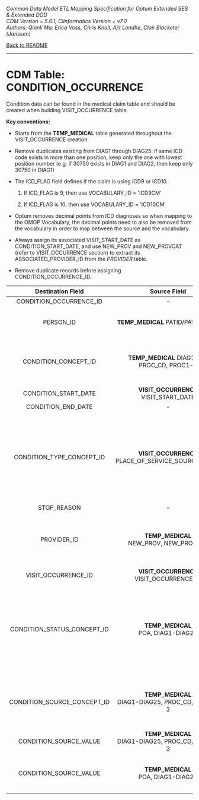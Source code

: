 *Common Data Model ETL Mapping Specification for Optum Extended SES & Extended DOD* 
<br>*CDM Version = 5.0.1, Clinformatics Version = v7.0*
<br>*Authors: Qianli Ma; Erica Voss, Chris Knoll, Ajit Londhe, Clair Blacketer (Janssen)*

[Back to README](README.md)

---

# CDM Table: CONDITION_OCCURRENCE

Condition data can be found in the medical claim table and should be
created when building VISIT_OCCURRENCE table.

**Key conventions:**

-   Starts from the **TEMP_MEDICAL** table generated throughout the
    VISIT_OCCURRENCE creation.

-   Remove duplicates existing from DIAG1 through DIAG25: if same ICD
    code exists in more than one position, keep only the one with lowest
    position number (e.g. if 30750 exists in DIAG1 and DIAG2, then keep
    only 30750 in DIAG1)

-   The ICD_FLAG field defines if the claim is using ICD9 or ICD10.

    1.  If ICD_FLAG is 9, then use VOCABULARY_ID = 'ICD9CM'

    2.  If ICD_FLAG is 10, then use VOCABULARY_ID = 'ICD10CM'

-   Optum removes decimal points from ICD diagnoses so when mapping to
    the OMOP Vocabulary, the decimal points need to also be removed from
    the vocabulary in order to map between the source and
    the vocabulary.

-   Always assign its associated VISIT_START_DATE as
    CONDITION_START_DATE, and use NEW_PROV and NEW_PROVCAT (refer to
    VISIT_OCCURRENCE section) to extract its ASSOCIATED_PROVIDER_ID
    from the *PROVIDER* table.

-   Remove duplicate records before assigning CONDITION_OCCURRENCE_ID.

<a name="table-mappings-condition-occurrence"></a>

**Destination Field**|**Source Field**|**Applied Rule**|**Comment**
:-----:|:-----:|:-----:|:-----:
CONDITION_OCCURRENCE_ID|-|System generated.| 
PERSON_ID|**TEMP_MEDICAL** PATID/PAT_PLANID|At the row level we work with PAT_PLANID, but PATID is what is written to the CDM.| 
CONDITION_CONCEPT_ID|**TEMP_MEDICAL** DIAG1-25, PROC_CD, PROC1-3|DIAG1-DIAG25: Use Section 3.1.2 and filter with Section 4.1 PROC1-PROC3, PROC_CD:<br>Use Section 3.1.2 and filter with Section 4.2| 
CONDITION_START_DATE|**VISIT_OCCURRENCE** VISIT_START_DATE| | 
CONDITION_END_DATE|-|NULL| 
CONDITION_TYPE_CONCEPT_ID|**VISIT_OCCURRENCE** PLACE_OF_SERVICE_SOURCE_VALUE|**DIAG1-DIAG25**: Use Section 5.1 <br> PROC1-3, PROC_CD Use Section 5.2|If same ICD code exists in more than one position, keep only the one with lowest position number. <br> Map to inpatient/outpatient header to be consistent with PROCEDURE_OCCURRENCE table. <br> These CONCEPT_IDs fall under VOCABULARY_ID = 'Condition Type' in CONCEPT table.
STOP_REASON|-|NULL| 
PROVIDER_ID|**TEMP_MEDICAL**<br>NEW_PROV, NEW_PROVCAT|Map NEW_PROV and NEW_PROVCAT to PROVIDER_SOURCE_VALUE and SPECIALTY_SOURCE_VALUE in Provider table to extract its associated Provider ID. | 
VISIT_OCCURRENCE_ID|**VISIT_OCCURRENCE** VISIT_OCCURRENCE_ID| | 
CONDITION_STATUS_CONCEPT_ID|**TEMP_MEDICAL**<br>POA, DIAG1-DIAG25 | Split POA, a period-delimited string, to obtain single character value corresponding to DIAG code by ordinal value. Map character using the following:<br><br>N = 0<br>U = 0<br>W = 46236988<br>Y = 46236988<br>|
CONDITION_SOURCE_CONCEPT_ID|**TEMP_MEDICAL**<br>DIAG1-DIAG25, PROC_CD, PROC1-3|**DIAG1-DIAG25**: Use Section 3.1.1 and filter with Section 6.1 <br><br> PROC_CD, PROC1-3: Use Section 3.1.1 and filter with Section 6.2| 
CONDITION_SOURCE_VALUE|**TEMP_MEDICAL**<br>DIAG1-DIAG25, PROC_CD, PROC1-3|Exclude records with invalid ICD9 or ICD10 diagnosis codes.|Use rules mentioned above to exclude invalid ICD9 or ICD10 diagnosis codes.|
CONDITION_SOURCE_VALUE|**TEMP_MEDICAL**<br>POA, DIAG1-DIAG25|Split POA, a period-delimited string, to obtain single character value corresponding to DIAG code by ordinal value.|

